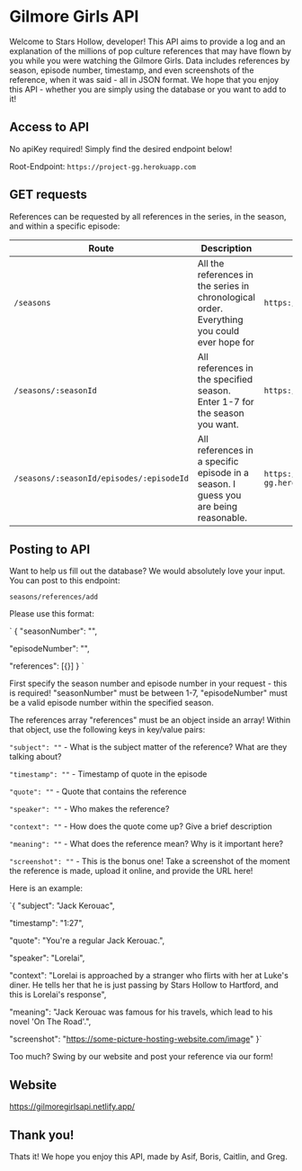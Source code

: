 # Gilmore Girls API

Welcome to Stars Hollow, developer! This API aims to provide a log and an explanation of the millions of pop culture references that may have flown by you while you were watching the Gilmore Girls. Data includes references by season, episode number, timestamp, and even screenshots of the reference, when it was said - all in JSON format. We hope that you enjoy this API - whether you are simply using the database or you want to add to it!

## Access to API

No apiKey required! Simply find the desired endpoint below!

Root-Endpoint: `https://project-gg.herokuapp.com`

## GET requests

References can be requested by all references in the series, in the season, and within a specific episode:

| Route                                    | Description                                                                                 | Example                                                 |
| ---------------------------------------- | ------------------------------------------------------------------------------------------- | ------------------------------------------------------- |
| `/seasons`                               | All the references in the series in chronological order. Everything you could ever hope for | `https://project-gg.herokuapp.com/`                     |
| `/seasons/:seasonId`                     | All references in the specified season. Enter 1-7 for the season you want.                  | `https://project-gg.herokuapp.com/3`                    |
| `/seasons/:seasonId/episodes/:episodeId` | All references in a specific episode in a season. I guess you are being reasonable.         | `https://project-gg.herokuapp.com/seasons/1/episodes/2` |

## Posting to API

Want to help us fill out the database? We would absolutely love your input. You can post to this endpoint:

`seasons/references/add`

Please use this format:

`
{
"seasonNumber": "",

"episodeNumber": "",

"references": [{}]
}
`

First specify the season number and episode number in your request - this is required!
"seasonNumber" must be between 1-7, "episodeNumber" must be a valid episode number within the specified season.

The references array
"references" must be an object inside an array! Within that object, use the following keys in key/value pairs:

`"subject": ""` - What is the subject matter of the reference? What are they talking about?

`"timestamp": ""` - Timestamp of quote in the episode

`"quote": ""` - Quote that contains the reference

`"speaker": ""` - Who makes the reference?

`"context": ""` - How does the quote come up? Give a brief description

`"meaning": ""` - What does the reference mean? Why is it important here?

`"screenshot": ""` - This is the bonus one! Take a screenshot of the moment the reference is made, upload it online, and provide the URL here!

Here is an example:

`{
  "subject": "Jack Kerouac",

  "timestamp": "1:27",

  "quote": "You're a regular Jack Kerouac.",

  "speaker": "Lorelai",

  "context": "Lorelai is approached by a stranger who flirts with her at Luke's diner. He tells her that he is just passing by Stars Hollow to Hartford, and this is Lorelai's response",

  "meaning": "Jack Kerouac was famous for his travels, which lead to his novel 'On The Road'.",

  "screenshot": "https://some-picture-hosting-website.com/image"
}`

Too much? Swing by our website and post your reference via our form!

## Website
https://gilmoregirlsapi.netlify.app/

## Thank you!

Thats it! We hope you enjoy this API, made by Asif, Boris, Caitlin, and Greg.
